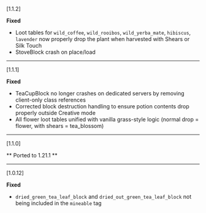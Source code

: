 [1.1.2]

**Fixed**
* Loot tables for `wild_coffee`, `wild_rooibos`, `wild_yerba_mate`, `hibiscus`, `lavender` now properly drop the plant when harvested with Shears or Silk Touch
* StoveBlock crash on place/load 

***

[1.1.1]

**Fixed**
* TeaCupBlock no longer crashes on dedicated servers by removing client-only class references
* Corrected block destruction handling to ensure potion contents drop properly outside Creative mode
* All flower loot tables unified with vanilla grass-style logic (normal drop = flower, with shears = tea_blossom)

***

[1.1.0]

** Ported to 1.21.1 **

***

[1.0.12]

**Fixed**
* `dried_green_tea_leaf_block` and `dried_out_green_tea_leaf_block` not being included in the `mineable` tag
